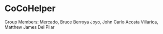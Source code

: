 # CoCoHelper

Group Members:
Mercado, Bruce Berroya
Joyo, John Carlo Acosta
Villarica, Matthew James Del Pilar
